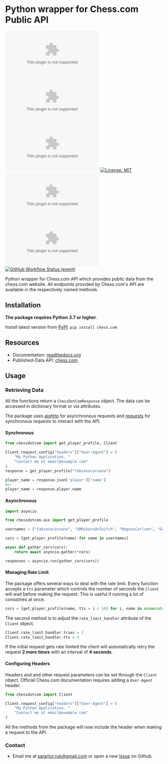 # Python wrapper for Chess.com Public API

[![Github Issues](https://img.shields.io/github/issues/sarartur/chess.com)](https://github.com/sarartur/chess.com/issues)
[![GitHub Forks](https://img.shields.io/github/forks/sarartur/chess.com)](https://github.com/sarartur/chess.com/forks)
[![Github Stars](https://img.shields.io/github/stars/sarartur/chess.com)](https://github.com/sarartur/chess.com/stargazers)
[![License: MIT](https://img.shields.io/badge/License-MIT-yellow.svg)](https://opensource.org/licenses/MIT)
[![PyPI - Version](https://img.shields.io/pypi/v/chess.com)](https://pypi.org/project/chess.com/)
[![PyPI - Downloads](https://img.shields.io/pypi/dm/chess.com?color=007EC6)](https://pypi.org/project/chess.com/)
[![GitHub Workflow Status (event)](https://img.shields.io/github/actions/workflow/status/sarartur/chess.com/python-package.yml)](https://github.com/sarartur/chess.com/actions/workflows/python-package.yml)

Python wrapper for Chess.com API which provides public data from the chess.com website. All endpoints provided by Chess.com's API are available in the respectively named methods.

## Installation

**The package requires Python 3.7 or higher**.

Install latest version from [PyPI](https://pypi.org/project/chess.com/): `pip install chess.com`

## Resources

- Documentation: [readthedocs.org](https://chesscom.readthedocs.io/)
- Published-Data API: [chess.com](https://www.chess.com/news/view/published-data-api)

## Usage

### Retrieving Data

All the functions return a `ChessDotComResponse` object. The data can be accessed in dictionary format or via attributes.

The package uses [aiohttp](https://docs.aiohttp.org/en/stable/) for asynchronous requests and [requests](https://requests.readthedocs.io/en/latest/) for synchronous requests to interact with the API.

#### Synchronous

```python
from chessdotcom import get_player_profile, Client

Client.request_config["headers"]["User-Agent"] = (
    "My Python Application. "
    "Contact me at email@example.com"
)
response = get_player_profile("fabianocaruana")

player_name = response.json['player']['name']
#or
player_name = response.player.name
```

#### Asynchronous

```python
import asyncio

from chessdotcom.aio import get_player_profile

usernames = ["fabianocaruana", "GMHikaruOnTwitch", "MagnusCarlsen", "GarryKasparov"]

cors = [get_player_profile(name) for name in usernames]

async def gather_cors(cors):
    return await asyncio.gather(*cors)

responses = asyncio.run(gather_cors(cors))

```

#### Managing Rate Limit

The package offers several ways to deal with the rate limit. Every function accepts a `tts` parameter which controls the number of seconds the `Client` will wait before making the request. This is useful if running a lot of coroutines at once.

```python
cors = [get_player_profile(name, tts = i / 10) for i, name in enumerate(usernames)]
```

The second method is to adjust the `rate_limit_handler` attribute of the `Client` object.

```python
Client.rate_limit_handler.tries = 2
Client.rate_limit_handler.tts = 4
```

If the initial request gets rate limited the client will automatically retry the request **2 more times** with an interval of **4 seconds**.

#### Configuring Headers

Headers and and other request parameters can be set through the `Client` object. Official Chess.com documentation requires adding a `User-Agent` header.

```python
from chessdotcom import Client

Client.request_config["headers"]["User-Agent"] = (
    "My Python Application. "
    "Contact me at email@example.com"
)
```

All the methods from the package will now include the header when making a request to the API.

### Contact

- Email me at <sarartur.ruk@gmail.com> or open a new [Issue](https://github.com/sarartur/chess.com/issues) on Github.
